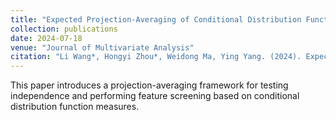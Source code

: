 ```yaml
---
title: "Expected Projection-Averaging of Conditional Distribution Function-based Measures for Independence Test and Feature Screening"
collection: publications
date: 2024-07-18
venue: "Journal of Multivariate Analysis"
citation: "Li Wang*, Hongyi Zhou*, Weidong Ma, Ying Yang. (2024). Expected Projection-Averaging of Conditional Distribution Function-based Measures for Independence Test and Feature Screening. *Journal of Multivariate Analysis*, 205, 105378."
---
```


This paper introduces a projection-averaging framework for testing independence and performing feature screening based on conditional distribution function measures.
